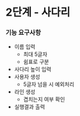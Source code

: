 2단계 - 사다리
=====

### 기능 요구사항
- 이름 입력
    - 최대 5글자
    - 쉼표로 구분
- 사다리 높이 입력
- 사용자 생성
    - 5글자 넘을 시 예외처리
- 라인 생성
    - 겹치는지 여부 확인
- 실행결과 출력